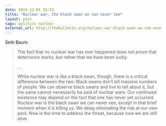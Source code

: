 ```yaml
---
date: 2014-12-01 15:53
title: "Nuclear war, the black swan we can never see"
layout: post
tags: politics nuclear
external_url: http://thebulletin.org/nuclear-war-black-swan-we-can-never-see7821
---
```


Seth Baum:

>The fact that no nuclear war has ever happened does not prove that deterrence works, but rather that we have been lucky.

>…

>While nuclear war is like a black swan, though, there is a critical difference between the two: Black swans don’t kill massive numbers of people. We can observe black swans and live to tell about it, but the same cannot necessarily be said of nuclear wars. Our continued existence may depend on the fact that one has never yet occurred. Nuclear war is the black swan we can never see, except in that brief moment when it is killing us. We delay eliminating the risk at our own peril. Now is the time to address the threat, because now we are still alive.
